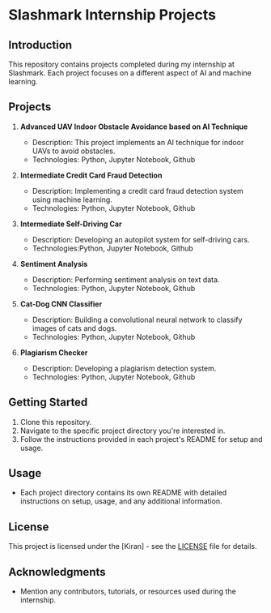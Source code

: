 # Slashmark Internship Projects

## Introduction
This repository contains projects completed during my internship at Slashmark. Each project focuses on a different aspect of AI and machine learning.

## Projects
1. **Advanced UAV Indoor Obstacle Avoidance based on AI Technique**
   - Description: This project implements an AI technique for indoor UAVs to avoid obstacles.
   - Technologies: Python, Jupyter Notebook, Github

2. **Intermediate Credit Card Fraud Detection**
   - Description: Implementing a credit card fraud detection system using machine learning.
   - Technologies: Python, Jupyter Notebook, Github
     
3. **Intermediate Self-Driving Car**
   - Description: Developing an autopilot system for self-driving cars.
   - Technologies:Python, Jupyter Notebook, Github
     
4. **Sentiment Analysis**
   - Description: Performing sentiment analysis on text data.
   - Technologies: Python, Jupyter Notebook, Github

5. **Cat-Dog CNN Classifier**
   - Description: Building a convolutional neural network to classify images of cats and dogs.
   - Technologies: Python, Jupyter Notebook, Github

6. **Plagiarism Checker**
   - Description: Developing a plagiarism detection system.
   - Technologies: Python, Jupyter Notebook, Github

## Getting Started
1. Clone this repository.
2. Navigate to the specific project directory you're interested in.
3. Follow the instructions provided in each project's README for setup and usage.

## Usage
- Each project directory contains its own README with detailed instructions on setup, usage, and any additional information.

## License
This project is licensed under the [Kiran] - see the [LICENSE](https://github.com/viswakiran16/Slashmark_AI) file for details.

## Acknowledgments
- Mention any contributors, tutorials, or resources used during the internship.
